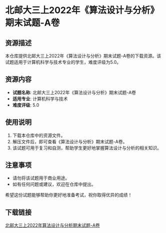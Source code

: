 # 北邮大三上2022年《算法设计与分析》期末试题-A卷

## 资源描述

本仓库提供北邮大三上2022年《算法设计与分析》期末试题-A卷的下载资源。该试题适用于计算机科学与技术专业的学生，难度评级为5.0。

## 资源内容

- **试题名称**: 北邮大三上2022年《算法设计与分析》期末试题-A卷
- **适用专业**: 计算机科学与技术
- **难度评级**: 5.0

## 使用说明

1. 下载本仓库中的资源文件。
2. 解压文件后，即可查看《算法设计与分析》期末试题-A卷。
3. 该试题可用于复习和自测，帮助学生更好地掌握算法设计与分析的相关知识。

## 注意事项

- 请勿将该试题用于商业用途。
- 如有任何问题或建议，欢迎在仓库中提出。

希望这份试题能够帮助你更好地准备考试，祝你取得优异的成绩！

## 下载链接

[北邮大三上2022年算法设计与分析期末试题-A卷](https://pan.quark.cn/s/d9a695372d2a)